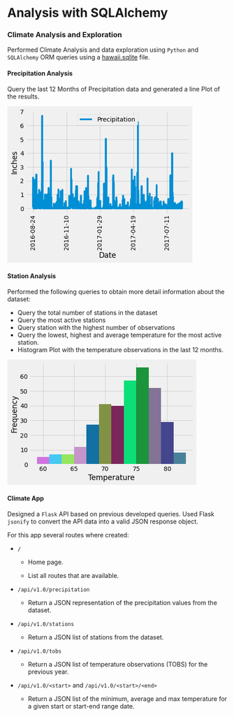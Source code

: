 # Analysis with SQLAlchemy
### Climate Analysis and Exploration
Performed Climate Analysis and data exploration using `Python` and `SQLAlchemy` ORM queries using a [hawaii.sqlite](Resources/hawaii.sqlite) file.

#### Precipitation Analysis
Query the last 12 Months of Precipitation data and generated a line Plot of the results.

<img src="plots/Precipitation.png" alt="Precipitation Plot"/>
 
#### Station Analysis
Performed the following queries to obtain more detail information about the dataset:
* Query the total number of stations in the dataset
* Query the most active stations
* Query station with the highest number of observations
* Query the lowest, highest and average temperature for the most active station.
* Histogram Plot with the temperature observations in the last 12 months.

<img src="plots/station_tobs.png" alt="Station TOBS"/>

#### Climate App
Designed a `Flask` API based on previous developed queries. Used Flask `jsonify` to convert the API data into a valid JSON response object.

For this app several routes where created:

* `/`

  * Home page.

  * List all routes that are available.

* `/api/v1.0/precipitation`

  * Return a JSON representation of the precipitation values from the dataset.

* `/api/v1.0/stations`

  * Return a JSON list of stations from the dataset.

* `/api/v1.0/tobs`

  * Return a JSON list of temperature observations (TOBS) for the previous year.

* `/api/v1.0/<start>` and `/api/v1.0/<start>/<end>`

  * Return a JSON list of the minimum, average and max temperature for a given start or start-end range date.

